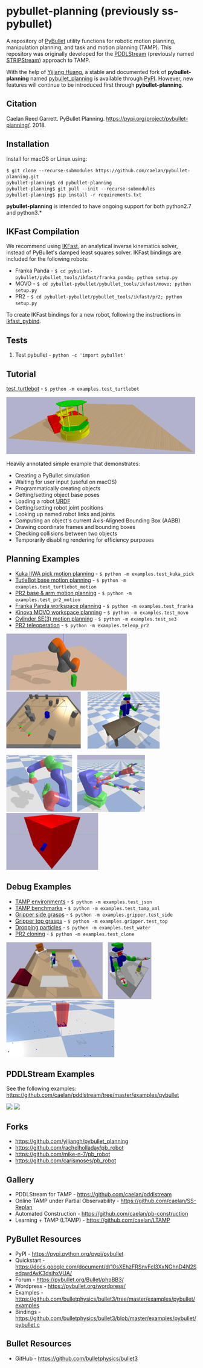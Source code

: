 # pybullet-planning (previously ss-pybullet)

A repository of [PyBullet](https://pypi.python.org/pypi/pybullet) utility functions for robotic motion planning, manipulation planning, and task and motion planning (TAMP).
This repository was originally developed for the [PDDLStream](https://github.com/caelan/pddlstream) (previously named [STRIPStream](https://github.com/caelan/stripstream)) approach to TAMP.

<!--![Alt text](images/test.png?raw=true "Title")-->
<!--img src="images/pr2.png" height="300">&emsp;<img src="images/kuka.png" height="300"-->

<!-- ## PyBullet Planning -->

With the help of [Yijiang Huang](https://github.com/yijiangh), a stable and documented fork of **pybullet-planning** named [pybullet_planning](https://github.com/yijiangh/pybullet_planning) is available through [PyPI](https://pypi.org/project/pybullet-planning/).
However, new features will continue to be introduced first through **pybullet-planning**.

## Citation

Caelan Reed Garrett. PyBullet Planning. https://pypi.org/project/pybullet-planning/. 2018.

## Installation

Install for macOS or Linux using: 
```
$ git clone --recurse-submodules https://github.com/caelan/pybullet-planning.git
pybullet-planning$ cd pybullet-planning
pybullet-planning$ git pull --init --recurse-submodules
pybullet-planning$ pip install -r requirements.txt
```

**pybullet-planning** is intended to have ongoing support for both python2.7 and python3.*

<!--
Install PyBullet on OS X or Linux using: 
```
$ pip install numpy pybullet
$ git clone --recurse-submodules https://github.com/caelan/ss-pybullet.git
$ cd ss-pybullet
$ git pull --recurse-submodules
```
-->

## IKFast Compilation

We recommend using [IKFast](http://openrave.org/docs/0.8.2/openravepy/ikfast/), an analytical inverse kinematics solver, instead of PyBullet's damped least squares solver.
IKFast bindings are included for the following robots:
* Franka Panda - `$ cd pybullet-pybullet/pybullet_tools/ikfast/franka_panda; python setup.py`
* MOVO - `$ cd pybullet-pybullet/pybullet_tools/ikfast/movo; python setup.py`
* PR2 - `$ cd pybullet-pybullet/pybullet_tools/ikfast/pr2; python setup.py`

To create IKFast bindings for a new robot, following the instructions in [ikfast_pybind](https://github.com/yijiangh/ikfast_pybind). 

<!-- https://pypi.org/project/ikfast-pybind/ -->

## Tests

1) Test pybullet - ```python -c 'import pybullet'```

## Tutorial

[test_turtlebot](https://github.com/caelan/pybullet-planning/blob/master/examples/test_turtlebot.py) - ```$ python -m examples.test_turtlebot```

<img src="images/turtlebot.png" height="150">
<!--img src="images/turtlebot2.png" height="150"-->

Heavily annotated simple example that demonstrates:
* Creating a PyBullet simulation
* Waiting for user input (useful on macOS)
* Programmatically creating objects
* Getting/setting object base poses
* Loading a robot [URDF](http://wiki.ros.org/urdf)
* Getting/setting robot joint positions
* Looking up named robot links and joints
* Computing an object's current Axis-Aligned Bounding Box (AABB)
* Drawing coordinate frames and bounding boxes
* Checking collisions between two objects
* Temporarily disabling rendering for efficiency purposes

## Planning Examples

* [Kuka IIWA pick motion planning](https://github.com/caelan/pybullet-planning/blob/master/examples/test_kuka_pick.py) - `$ python -m examples.test_kuka_pick`
* [TutleBot base motion planning](https://github.com/caelan/pybullet-planning/blob/master/examples/test_turtlebot_motion.py) - ```$ python -m examples.test_turtlebot_motion```
* [PR2 base & arm motion planning](https://github.com/caelan/pybullet-planning/blob/master/examples/test_pr2_motion.py) - ```$ python -m examples.test_pr2_motion```
* [Franka Panda workspace planning](https://github.com/caelan/pybullet-planning/blob/master/examples/test_franka.py) - ```$ python -m examples.test_franka```
* [Kinova MOVO workspace planning](https://github.com/caelan/pybullet-planning/blob/master/examples/test_movo.py) - ```$ python -m examples.test_movo```
* [Cylinder SE(3) motion planning](https://github.com/caelan/pybullet-planning/blob/master/examples/test_se3.py) - ```$ python -m examples.test_se3```
* [PR2 teleoperation](https://github.com/caelan/pybullet-planning/blob/master/examples/teleop_pr2.py) - ```$ python -m examples.teleop_pr2```

<!--img src="images/movo.png" height="150"-->
<img src="images/kuka_pick.png" height="150">&emsp;<img src="images/turtlebot_motion.png" height="150">
&emsp;<img src="images/pr2_motion.png" height="150">

<img src="images/franka.png" height="150">&emsp;<img src="images/movo2.png" height="150">
&emsp;<img src="images/se3.png" height="150">

## Debug Examples

* [TAMP environments](https://github.com/caelan/pybullet-planning/blob/master/examples/test_json.py) - ```$ python -m examples.test_json```
* [TAMP benchmarks](https://github.com/caelan/pybullet-planning/blob/master/examples/test_tamp_xml.py) - ```$ python -m examples.test_tamp_xml```
* [Gripper side grasps](https://github.com/caelan/pybullet-planning/blob/master/examples/gripper/test_side.py) - ```$ python -m examples.gripper.test_side```
* [Gripper top grasps](https://github.com/caelan/pybullet-planning/blob/master/examples/gripper/test_top.py) - ```$ python -m examples.gripper.test_top```
* [Dropping particles](https://github.com/caelan/pybullet-planning/blob/master/examples/test_water.py) - ```$ python -m examples.test_water```
* [PR2 cloning](https://github.com/caelan/pybullet-planning/blob/master/examples/test_clone.py) - ```$ python -m examples.test_clone```

<img src="images/json.png" height="150">&emsp;<img src="images/tamp_xml.png" height="150">
&emsp;<img src="images/water.png" height="150">
<!--&emsp;<img src="images/test_side.png" height="150">
&emsp;<img src="images/test_top.png" height="150"-->

<!--
* [OpenRAVE bodies](https://github.com/caelan/pybullet-planning/blob/master/examples/test_kinbody.py) - ```$ python -m examples.test_kinbody```
* [Kiva shelves](https://github.com/caelan/pybullet-planning/blob/master/examples/test_kiva.py) - ```$ python -m examples.test_kiva```
* [LIS/YCB models](https://github.com/caelan/pybullet-planning/blob/master/examples/test_models.py) - ```$ python -m examples.test_models```
* [PR2 visibility](https://github.com/caelan/pybullet-planning/blob/master/examples/test_visibility.py) - ```$ python -m examples.test_visibility```
* [TurtleBot collisions](https://github.com/caelan/pybullet-planning/blob/master/examples/test_turtlebot.py) - ```$ python -m examples.test_turtlebot```
-->

## PDDLStream Examples

See the following examples: https://github.com/caelan/pddlstream/tree/master/examples/pybullet

[<img src="https://img.youtube.com/vi/3HJrkgIGK7c/0.jpg" height="200">](https://www.youtube.com/watch?v=3HJrkgIGK7c)
[<img src="https://img.youtube.com/vi/oWr6m12nXcM/0.jpg" height="200">](https://www.youtube.com/watch?v=oWr6m12nXcM)

## Forks

* https://github.com/yijiangh/pybullet_planning
* https://github.com/rachelholladay/pb_robot
* https://github.com/mike-n-7/pb_robot
* https://github.com/carismoses/pb_robot

## Gallery

* PDDLStream for TAMP - https://github.com/caelan/pddlstream
* Online TAMP under Partial Observability - https://github.com/caelan/SS-Replan
* Automated Construction - https://github.com/caelan/pb-construction
* Learning + TAMP (LTAMP) - https://github.com/caelan/LTAMP

## PyBullet Resources

* PyPI - https://pypi.python.org/pypi/pybullet
* Quickstart - https://docs.google.com/document/d/10sXEhzFRSnvFcl3XxNGhnD4N2SedqwdAvK3dsihxVUA/
* Forum - https://pybullet.org/Bullet/phpBB3/
* Wordpress - https://pybullet.org/wordpress/
* Examples - https://github.com/bulletphysics/bullet3/tree/master/examples/pybullet/examples
* Bindings - https://github.com/bulletphysics/bullet3/blob/master/examples/pybullet/pybullet.c

## Bullet Resources

* GitHub - https://github.com/bulletphysics/bullet3
